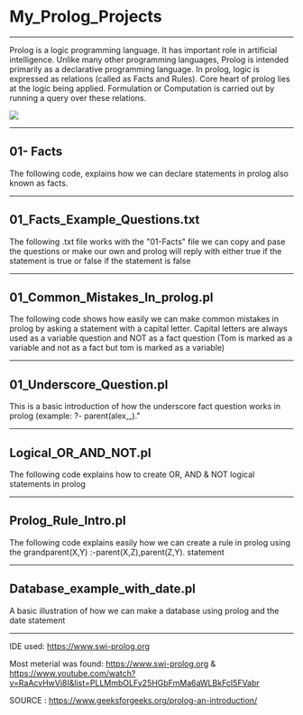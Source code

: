 # My_Prolog_Projects
----

Prolog is a logic programming language. It has important role in artificial intelligence. Unlike many other programming languages, Prolog is intended primarily as a declarative programming language. In prolog, logic is expressed as relations (called as Facts and Rules). Core heart of prolog lies at the logic being applied. Formulation or Computation is carried out by running a query over these relations.

![](https://th.bing.com/th/id/Rbecc945828afe600691339b458a51132?rik=BBEKdNw1e%2bc%2bCA&pid=ImgRaw)



----
01- Facts
----
The following code, explains how we can declare statements in prolog also known as facts.


---
01_Facts_Example_Questions.txt
----
The following .txt file works with the "01-Facts" file we can copy and pase the questions or make our own and prolog will reply with either true if the statement is true or false if the statement is false


---
01_Common_Mistakes_In_prolog.pl
---
The following code shows how easily we can make common mistakes in prolog by asking a statement with a capital letter. Capital letters are always used as a variable question and NOT as a fact question (Tom is marked as a variable and not as a fact but tom is marked as a variable)


---
01_Underscore_Question.pl
---
This is a basic introduction of how the underscore fact question works in prolog (example: ?- parent(alex,_)."


---
Logical_OR_AND_NOT.pl
---
The following code explains how to create OR, AND & NOT logical statements in prolog

---
Prolog_Rule_Intro.pl
---
The following code explains easily how we can create a rule in prolog using the grandparent(X,Y) :-parent(X,Z),parent(Z,Y). statement 


---
Database_example_with_date.pl
---
A basic illustration of how we can make a database using prolog and the date statement



---
IDE used: https://www.swi-prolog.org


Most meterial was found: https://www.swi-prolog.org & https://www.youtube.com/watch?v=RaAcvHwVi8I&list=PLLMmbOLFy25HGbFmMa6aWLBkFcI5FVabr

SOURCE : https://www.geeksforgeeks.org/prolog-an-introduction/
